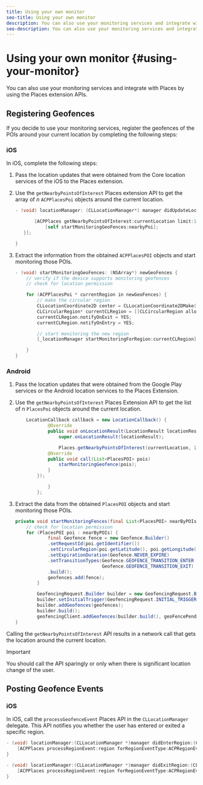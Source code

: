 ```yaml
---
title: Using your own monitor
seo-title: Using your own monitor
description: You can also use your monitoring services and integrate with Places by using the Places extension APIs. 
seo-description: You can also use your monitoring services and integrate with Places by using the Places extension APIs. 
---
```


# Using your own monitor {#using-your-monitor}

You can also use your monitoring services and integrate with Places by using the Places extension APIs.

## Registering Geofences

If you decide to use your monitoring services, register the geofences of the POIs around your current location by completing the following steps:

### iOS

In iOS, complete the following steps:

1. Pass the location updates that were obtained from the Core location services of the iOS to the Places extension. 

2. Use the `getNearbyPointsOfInterest` Places extension API to get the array of *n* `ACPPlacesPoi` objects around the current location.

   ```objective-c
   - (void) locationManager: (CLLocationManager*) manager didUpdateLocations: (NSArray<CLLocation*>*) locations {

          [ACPPlaces getNearbyPointsOfInterest:currentLocation limit:10 callback: ^ (NSArray<ACPPlacesPoi*>* _Nullable nearbyPoi) {
              [self startMonitoringGeoFences:nearbyPoi];
      }];

   }
   ```

3. Extract the information from the obtained `ACPPlacesPOI` objects and start monitoring those POIs.

    ```objective-c
    - (void) startMonitoringGeoFences: (NSArray*) newGeoFences {
        // verify if the device supports monitoring geofences
        // check for location permission

        for (ACPPlacesPoi * currentRegion in newGeoFences) {
            // make the circular region
            CLLocationCoordinate2D center = CLLocationCoordinate2DMake(currentRegion.latitude, currentRegion.longitude);
            CLCircularRegion* currentCLRegion = [[CLCircularRegion alloc] initWithCenter:center                                                                                                                              radius:currentRegion.radius                                                                                                                    identifier:currentRegion.identifier];
            currentCLRegion.notifyOnExit = YES;
            currentCLRegion.notifyOnEntry = YES;

            // start monitoring the new region
            [_locationManager startMonitoringForRegion:currentCLRegion];

        }
    }
    ```

### Android

1. Pass the location updates that were obtained from the Google Play services or the Android location services to the Places Extension.

2. Use the `getNearbyPointsOfInterest` Places Extension API to get the list of n `PlacesPoi` objects around the current location.

    ```java
        LocationCallback callback = new LocationCallback() {
                @Override
                public void onLocationResult(LocationResult locationResult) {
                    super.onLocationResult(locationResult);

                    Places.getNearbyPointsOfInterest(currentLocation, 10, new            AdobeCallback<List<PlacesPOI>>() {
                @Override
                public void call(List<PlacesPOI> pois)
                    starMonitoringGeofence(pois);
                }
            });

                }
            };
    ```

3. Extract the data from the obtained `PlacesPOI` objects and start monitoring those POIs.

    ```java
    private void startMonitoringFences(final List<PlacesPOI> nearByPOIs) {
        // check for location permission
        for (PlacesPOI poi : nearByPOIs) {
                final Geofence fence = new Geofence.Builder()
                .setRequestId(poi.getIdentifier())
                .setCircularRegion(poi.getLatitude(), poi.getLongitude(), poi.getRadius())
                .setExpirationDuration(Geofence.NEVER_EXPIRE)
                .setTransitionTypes(Geofence.GEOFENCE_TRANSITION_ENTER |
                                    Geofence.GEOFENCE_TRANSITION_EXIT)
                .build();
                geofences.add(fence);
            }

            GeofencingRequest.Builder builder = new GeofencingRequest.Builder();
            builder.setInitialTrigger(GeofencingRequest.INITIAL_TRIGGER_ENTER);
            builder.addGeofences(geofences);
            builder.build();
            geofencingClient.addGeofences(builder.build(), geoFencePendingIntent)
    }
    ```


Calling the `getNearbyPointsOfInterest` API results in a network call that gets the location around the current location.

>[!IMPORTANT]
>
>You should call the API sparingly or only when there is significant location change of the user.

## Posting Geofence Events

### iOS

In iOS, call the `processGeofenceEvent` Places API in the `CLLocationManager` delegate. This API notifies you whether the user has entered or exited a specific region.

```objective-c
- (void) locationManager:(CLLocationManager *)manager didEnterRegion:(CLRegion *)region {
    [ACPPlaces processRegionEvent:region forRegionEventType:ACPRegionEventTypeEntry];
}

- (void) locationManager:(CLLocationManager *)manager didExitRegion:(CLRegion *)region {
    [ACPPlaces processRegionEvent:region forRegionEventType:ACPRegionEventTypeExit];
}
```
